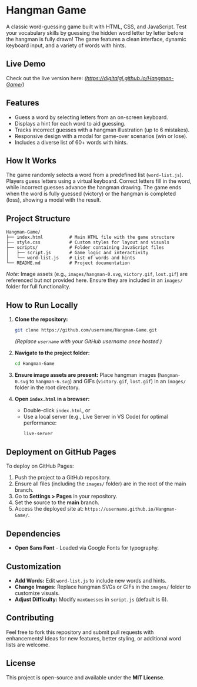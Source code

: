 # Hangman Game

A classic word-guessing game built with HTML, CSS, and JavaScript. Test your vocabulary skills by guessing the hidden word letter by letter before the hangman is fully drawn! The game features a clean interface, dynamic keyboard input, and a variety of words with hints.

## Live Demo
Check out the live version here: *(https://digitalgl.github.io/Hangman-Game/)*

## Features
- Guess a word by selecting letters from an on-screen keyboard.
- Displays a hint for each word to aid guessing.
- Tracks incorrect guesses with a hangman illustration (up to 6 mistakes).
- Responsive design with a modal for game-over scenarios (win or lose).
- Includes a diverse list of 60+ words with hints.

## How It Works
The game randomly selects a word from a predefined list (`word-list.js`). Players guess letters using a virtual keyboard. Correct letters fill in the word, while incorrect guesses advance the hangman drawing. The game ends when the word is fully guessed (victory) or the hangman is completed (loss), showing a modal with the result.

## Project Structure
```
Hangman-Game/
├── index.html          # Main HTML file with the game structure
├── style.css           # Custom styles for layout and visuals
├── scripts/            # Folder containing JavaScript files
│   ├── script.js       # Game logic and interactivity
│   └── word-list.js    # List of words and hints
└── README.md           # Project documentation
```

*Note:* Image assets (e.g., `images/hangman-0.svg`, `victory.gif`, `lost.gif`) are referenced but not provided here. Ensure they are included in an `images/` folder for full functionality.

## How to Run Locally
1. **Clone the repository:**
   ```bash
   git clone https://github.com/username/Hangman-Game.git
   ```
   *(Replace `username` with your GitHub username once hosted.)*

2. **Navigate to the project folder:**
   ```bash
   cd Hangman-Game
   ```

3. **Ensure image assets are present:**
   Place hangman images (`hangman-0.svg` to `hangman-6.svg`) and GIFs (`victory.gif`, `lost.gif`) in an `images/` folder in the root directory.

4. **Open `index.html` in a browser:**
   - Double-click `index.html`, or
   - Use a local server (e.g., Live Server in VS Code) for optimal performance:
     ```bash
     live-server
     ```

## Deployment on GitHub Pages
To deploy on GitHub Pages:
1. Push the project to a GitHub repository.
2. Ensure all files (including the `images/` folder) are in the root of the main branch.
3. Go to **Settings > Pages** in your repository.
4. Set the source to the **main** branch.
5. Access the deployed site at: `https://username.github.io/Hangman-Game/`.

## Dependencies
- **Open Sans Font** - Loaded via Google Fonts for typography.

## Customization
- **Add Words:** Edit `word-list.js` to include new words and hints.
- **Change Images:** Replace hangman SVGs or GIFs in the `images/` folder to customize visuals.
- **Adjust Difficulty:** Modify `maxGuesses` in `script.js` (default is 6).

## Contributing
Feel free to fork this repository and submit pull requests with enhancements! Ideas for new features, better styling, or additional word lists are welcome.

## License
This project is open-source and available under the **MIT License**.
